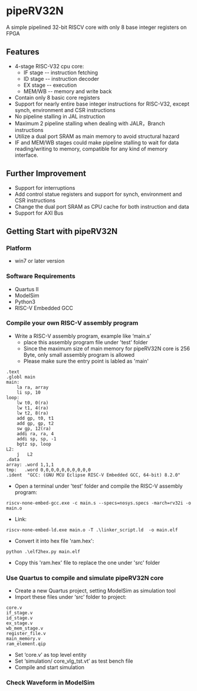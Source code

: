 # pipeRV32N
A simple pipelined 32-bit  RISCV core with only  8  base integer registers on FPGA
## Features
- 4-stage RISC-V32 cpu core:
   - IF stage -- instruction fetching
   - ID stage -- instruction decoder
   - EX stage -- execution
   - MEM/WB  -- memory and write back
- Contain only 8 basic core registers
- Support for nearly entire base integer instructions for RISC-V32, except synch, environment and CSR instructions
- No pipeline stalling in JAL instruction
- Maximum 2 pipeline stalling when dealing with JALR，Branch instructions
- Utilize a dual port SRAM as main memory to avoid structural hazard
- IF and MEM/WB stages could make pipeline stalling to wait for data reading/writing to memory, compatible for any kind of memory interface.
## Further Improvement
- Support for interruptions
- Add control statue registers and support for synch, environment and CSR instructions
- Change the dual port SRAM as CPU cache for both instruction and data
- Support for AXI Bus
## Getting Start with pipeRV32N
### Platform 
- win7 or later version
### Software Requirements
- Quartus II
- ModelSim
- Python3
- RISC-V Embedded GCC
### Compile your own RISC-V assembly program
-  Write a RISC-V assembly program, example like ‘main.s’
   - place this assembly program file under 'test' folder
   - Since the maximum size of main memory for pipeRV32N core is 256 Byte, only small assembly program is allowed
   - Please make sure the entry point is labled as  'main'
```
.text
.globl main
main:
	la ra, array
	li sp, 10
loop:
	lw t0, 0(ra)
	lw t1, 4(ra)
	lw t2, 8(ra)
	add gp, t0, t1
	add gp, gp, t2
	sw gp, 12(ra)
	addi ra, ra, 4
	addi sp, sp, -1
	bgtz sp, loop
L2:
	j	L2
.data
array: .word 1,1,1
tmp:   .word 0,0,0,0,0,0,0,0,0,0 
.ident	"GCC: (GNU MCU Eclipse RISC-V Embedded GCC, 64-bit) 8.2.0"
```
-  Open a terminal under 'test' folder and compile the  RISC-V assembly program:
```
riscv-none-embed-gcc.exe -c main.s --specs=nosys.specs -march=rv32i -o main.o
```
-  Link:
```
riscv-none-embed-ld.exe main.o -T .\linker_script.ld  -o main.elf
```
-  Convert it into hex file 'ram.hex':
```
python .\elf2hex.py main.elf 
```
-  Copy this 'ram.hex' file to replace the one under 'src' folder
### Use Quartus to compile and simulate pipeRV32N core
- Create a new Quartus project, setting ModelSim as simulation tool
- Import these files under ‘src’ folder to project:
```
core.v
if_stage.v
id_stage.v
ex_stage.v
wb_mem_stage.v
register_file.v
main_memory.v
ram_element.qip
```
- Set ‘core.v’ as top level entity
- Set ‘simulation/ core_vlg_tst.vt’ as test bench file
- Compile and start simulation
### Check Waveform in ModelSim





